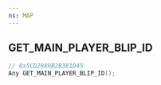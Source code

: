 ```yaml
---
ns: MAP
---
```

## GET_MAIN_PLAYER_BLIP_ID

```c
// 0x5CD2889B2B381D45
Any GET_MAIN_PLAYER_BLIP_ID();
```

